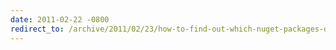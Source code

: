 ```yaml
---
date: 2011-02-22 -0800
redirect_to: /archive/2011/02/23/how-to-find-out-which-nuget-packages-depend-on-yours.aspx/
---
```

